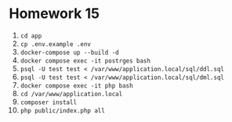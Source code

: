 # Homework 15

1. `cd app`
2. `cp .env.example .env`
3. `docker-compose up --build -d`
4. `docker compose exec -it postrges bash`
5. `psql -U test test < /var/www/application.local/sql/ddl.sql`
6. `psql -U test test < /var/www/application.local/sql/dml.sql`
7. `docker compose exec -it php bash`
8. `cd /var/www/application.local`
9. `composer install`
10. `php public/index.php all`